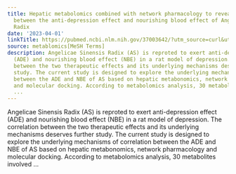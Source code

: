 ```yaml
---
title: Hepatic metabolomics combined with network pharmacology to reveal the correlation
  between the anti-depression effect and nourishing blood effect of Angelicae Sinensis
  Radix
date: '2023-04-01'
linkTitle: https://pubmed.ncbi.nlm.nih.gov/37003642/?utm_source=curl&utm_medium=rss&utm_campaign=pubmed-2&utm_content=1Zkrxt7ktlCbHBXEV3v65xxSnkSWNsJ1A6Fq3gBniKhGfIUslK&fc=20210907212339&ff=20230404205320&v=2.17.9.post6+86293ac
source: metablomics[MeSH Terms]
description: Angelicae Sinensis Radix (AS) is reproted to exert anti-depression effect
  (ADE) and nourishing blood effect (NBE) in a rat model of depression. The correlation
  between the two therapeutic effects and its underlying mechanisms deserves further
  study. The current study is designed to explore the underlying mechanisms of correlation
  between the ADE and NBE of AS based on hepatic metabonomics, network pharmacology
  and molecular docking. According to metabolomics analysis, 30 metabolites involved
  ...
---
```

Angelicae Sinensis Radix (AS) is reproted to exert anti-depression effect (ADE) and nourishing blood effect (NBE) in a rat model of depression. The correlation between the two therapeutic effects and its underlying mechanisms deserves further study. The current study is designed to explore the underlying mechanisms of correlation between the ADE and NBE of AS based on hepatic metabonomics, network pharmacology and molecular docking. According to metabolomics analysis, 30 metabolites involved ...